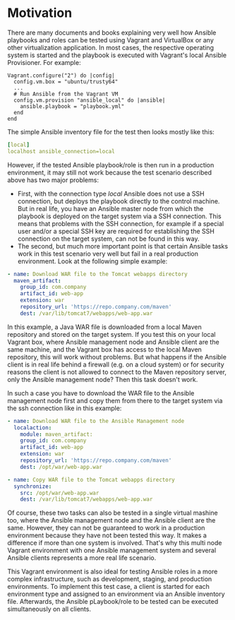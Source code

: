 # Motivation

There are many documents and books explaining very well how Ansible playbooks
and roles can be tested using Vagrant and VirtualBox or any other virtualization
application. In most cases, the respective operating system is started and
the playbook is executed with Vagrant's local Ansible Provisioner. For example:

```
Vagrant.configure("2") do |config|
  config.vm.box = "ubuntu/trusty64"
  ...
  # Run Ansible from the Vagrant VM
  config.vm.provision "ansible_local" do |ansible|
    ansible.playbook = "playbook.yml"
  end
end
```

The simple Ansible inventory file for the test then looks mostly like this:

```yml
[local]
localhost ansible_connection=local
```

However, if the tested Ansible playbook/role is then run in a production
environment, it may still not work because the test scenario described above has
two major problems:

* First, with the connection type *local* Ansible does not use a SSH connection,
but deploys the playbook directly to the control machine. But in real life, you
have an Ansible master node from which the playbook is deployed on the target
system via a SSH connection. This means that problems with the SSH connection,
for example if a special user and/or a special SSH key are required for
establishing the SSH connection on the target system, can not be found in this
way.
* The second, but much more important point is that certain Ansible tasks work
in this test scenario very well but fail in a real production environment. Look
at the following simple example:

```yml
- name: Download WAR file to the Tomcat webapps directory
  maven_artifact:
    group_id: com.company
    artifact_id: web-app
    extension: war
    repository_url: 'https://repo.company.com/maven'
    dest: /var/lib/tomcat7/webapps/web-app.war
```

In this example, a Java WAR file is downloaded from a local Maven repository and
stored on the target system. If you test this on your local Vagrant box, where
Ansible management node and Ansible client are the same machine, and the Vagrant
box has access to the local Maven repository, this will work without problems.
But what happens if the Ansible client is in real life behind a firewall (e.g.
on a cloud system) or for security reasons the client is not allowed to connect
to the Maven repository server, only the Ansible management node? Then this
task doesn't work.

In such a case you have to download the WAR file to the Ansible
management node first and copy them from there to the target system via the ssh
connection like in this example:

```yml
- name: Download WAR file to the Ansible Management node
  localaction:
    module: maven_artifact:
    group_id: com.company
    artifact_id: web-app
    extension: war
    repository_url: 'https://repo.company.com/maven'
    dest: /opt/war/web-app.war

- name: Copy WAR file to the Tomcat webapps directory
  synchronize:
    src: /opt/war/web-app.war
    dest: /var/lib/tomcat7/webapps/web-app.war
```

Of course, these two tasks can also be tested in a single virtual mashine too,
where the Ansible management node and the Ansible client are the same. 
However, they can not be guaranteed to work in a production environment because
they have not been tested this way. It makes a difference if more than one
system is involved. That's why this multi node Vagrant environment with one
Ansible management system and several Ansible clients represents a more real
life scenario.

This Vagrant environment is also ideal for testing Ansible roles in a more
complex infrastructure, such as development, staging, and production
environments. To implement this test case, a client is started for each
environment type and assigned to an environment via an Ansible inventory file.
Afterwards, the Ansible pLaybook/role to be tested can be
executed simultaneously on all clients.

